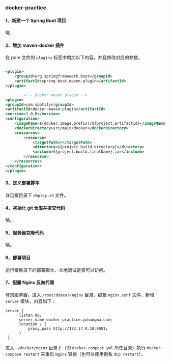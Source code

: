 ### docker-practice

#### 1、新建一个 Spring Boot 项目

略

#### 2、增加 maven-docker 插件

在 pom 文件的 `plugins` 标签中增加以下内容，并且修改对应的参数。

```xml

<plugin>
    <groupId>org.springframework.boot</groupId>
    <artifactId>spring-boot-maven-plugin</artifactId>
</plugin>

        <!-- Docker maven plugin -->
<plugin>
<groupId>com.spotify</groupId>
<artifactId>docker-maven-plugin</artifactId>
<version>1.0.0</version>
<configuration>
    <imageName>${docker.image.prefix}/${project.artifactId}</imageName>
    <dockerDirectory>src/main/docker</dockerDirectory>
    <resources>
        <resource>
            <targetPath>/</targetPath>
            <directory>${project.build.directory}</directory>
            <include>${project.build.finalName}.jar</include>
        </resource>
    </resources>
</configuration>
</plugin>
```

#### 3、定义部署脚本

详见根目录下 `deploy.sh` 文件。

#### 4、初始化 git 仓库并提交代码

略。

#### 5、服务器克隆代码

略。

#### 6、部署项目

运行根目录下的部署脚本，本地测试是否可以访问。

#### 7、配置 Nginx 反向代理

登录服务器，进入 `/root/dokcer/nginx` 目录，编辑 `nginx.conf` 文件，新增 `server` 模块，内容如下：

```
server {
      listen 80;
      server_name docker-practice.yuhangma.com;
      location / {
          proxy_pass http://172.17.0.10:9001;
      }
 }
```

进入 `~/docker/nginx` 目录下（即 `docker-compost.yml` 所在目录）执行 `docker-compose restart` 来重启 `Nginx` 容器（也可以使用别名 `dcp restart`）。